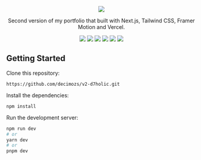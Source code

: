 <p align="center">
   <div align="center">
      <img src="https://github.com/decimozs/v2-d7holic/assets/106976520/3688fa93-2f88-4f0a-b7bd-c05ff23e1199"/>
   </div>
   <p align="center">Second version of my portfolio that built with Next.js, Tailwind CSS, Framer Motion and Vercel.</p>
   <div align="center">
      <img src="https://img.shields.io/badge/typescript-%23007ACC.svg?style=for-the-badge&logo=typescript&logoColor=white"/>
      <img src="https://img.shields.io/badge/react-%2320232a.svg?style=for-the-badge&logo=react&logoColor=%2361DAFB"/>
      <img src="https://img.shields.io/badge/Next-black?style=for-the-badge&logo=next.js&logoColor=white"/>
      <img src="https://img.shields.io/badge/tailwindcss-%2338B2AC.svg?style=for-the-badge&logo=tailwind-css&logoColor=white"/>
      <img src="https://img.shields.io/badge/Framer-black?style=for-the-badge&logo=framer&logoColor=blue"/>
      <img src="https://img.shields.io/badge/vercel-%23000000.svg?style=for-the-badge&logo=vercel&logoColor=white"/>
   </div>

## Getting Started

Clone this repository:
```
https://github.com/decimozs/v2-d7holic.git
```

Install the dependencies:
```
npm install
```

Run the development server:
```bash
npm run dev
# or
yarn dev
# or
pnpm dev
```

